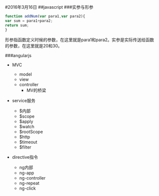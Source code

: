 #2016年3月16日
##javascript
###实参与形参

```js
function addNum(var para1,var para2){
var sum = para1+para2;
return sum;
}
```

形参指函数定义时候的参数，在这里就是para1和para2。实参是实际传送给函数的参数，在这里就是20和30。

###angularjs
 - MVC
     + model
     + view 
     + controller
         * MV的桥梁

 - service服务
    + $内部
    + $scope
    + $apply
    + $watch
    + $rootScope
    + $http
    + $timeout
    + $filter


 - directive指令
     + ng内部
     + ng-app
     + ng-controller
     + ng-repeat
     + ng-click


    
